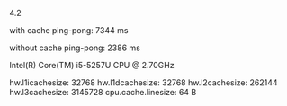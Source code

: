 4.2

with cache ping-pong: 7344 ms

without cache ping-pong: 2386 ms

Intel(R) Core(TM) i5-5257U CPU @ 2.70GHz

hw.l1icachesize: 32768
hw.l1dcachesize: 32768
hw.l2cachesize: 262144
hw.l3cachesize: 3145728
cpu.cache.linesize: 64 B
